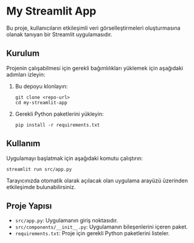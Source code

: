 # My Streamlit App

Bu proje, kullanıcıların etkileşimli veri görselleştirmeleri oluşturmasına olanak tanıyan bir Streamlit uygulamasıdır.

## Kurulum

Projenin çalışabilmesi için gerekli bağımlılıkları yüklemek için aşağıdaki adımları izleyin:

1. Bu depoyu klonlayın:
   ```
   git clone <repo-url>
   cd my-streamlit-app
   ```

2. Gerekli Python paketlerini yükleyin:
   ```
   pip install -r requirements.txt
   ```

## Kullanım

Uygulamayı başlatmak için aşağıdaki komutu çalıştırın:

```
streamlit run src/app.py
```

Tarayıcınızda otomatik olarak açılacak olan uygulama arayüzü üzerinden etkileşimde bulunabilirsiniz.

## Proje Yapısı

- `src/app.py`: Uygulamanın giriş noktasıdır.
- `src/components/__init__.py`: Uygulamanın bileşenlerini içeren paket.
- `requirements.txt`: Proje için gerekli Python paketlerini listeler.